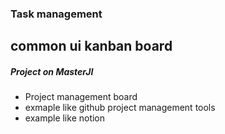 ### Task management

## common ui kanban board

##### Project on MasterJI

- Project management board
- exmaple like github project management tools
- example like notion
